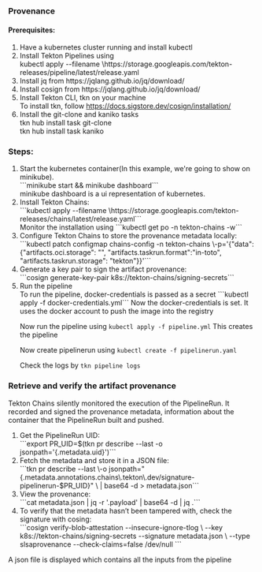 <h3>Provenance</h3>
<h4>Prerequisites:</h4>
<ol>
    <li>Have a kubernetes cluster running and install kubectl</li>
    <li>Install Tekton Pipelines using <br>
        kubectl apply --filename \https://storage.googleapis.com/tekton-releases/pipeline/latest/release.yaml
    </li>
    <li>Install jq from <a herf="https://jqlang.github.io/jq/download/">https://jqlang.github.io/jq/download/
    </a></li>
    <li>Install cosign from <a herf="https://jqlang.github.io/jq/download/">https://jqlang.github.io/jq/download/</a></li>
    <li>Install Tekton CLI, tkn on your machine <br>
        To install tkn, follow <a href="https://docs.sigstore.dev/cosign/installation/">https://docs.sigstore.dev/cosign/installation/</a>
    </li>
    <li>
        Install the git-clone and kaniko tasks <br>
        tkn hub install task git-clone <br>
        tkn hub install task kaniko <br>
    </li>
</ol>
<h3>Steps:</h3><ol>
<li>Start the kubernetes container(In this example, we're going to show on minikube).<br>
```minikube start && minikube dashboard``` <br>
minikube dashboard is a ui representation of kubernetes.</li>
<li>Install Tekton Chains:<br>
```kubectl apply --filename \https://storage.googleapis.com/tekton-releases/chains/latest/release.yaml```
<br>Monitor the installation using ```kubectl get po -n tekton-chains -w```
</li>
<li>Configure Tekton Chains to store the provenance metadata locally:<br>
```kubectl patch configmap chains-config -n tekton-chains \-p='{"data":{"artifacts.oci.storage": "", "artifacts.taskrun.format":"in-toto", "artifacts.taskrun.storage": "tekton"}}'```</li>
<li>Generate a key pair to sign the artifact provenance: <br>
```cosign generate-key-pair k8s://tekton-chains/signing-secrets```
</li>
<li>Run the pipeline <br>
To run the pipeline, docker-credentials is passed as a secret
```kubectl apply -f docker-credentials.yml```
  Now the docker-credentials is set. It uses the docker account to push the image into the registry

Now run the pipeline using ```kubectl apply -f pipeline.yml```
  This creates the pipeline

Now create pipelinerun using ```kubectl create -f pipelinerun.yaml```

Check the logs by ```tkn pipeline logs``` </li>
</ol>

<h3>Retrieve and verify the artifact provenance </h3>
Tekton Chains silently monitored the execution of the PipelineRun. It recorded and signed the provenance metadata, information about the container that the PipelineRun built and pushed.

<ol>
<li>Get the PipelineRun UID: <br>
```export PR_UID=$(tkn pr describe --last -o  jsonpath='{.metadata.uid}')```
</li>
<li>Fetch the metadata and store it in a JSON file: <br>
```tkn pr describe --last \-o jsonpath="{.metadata.annotations.chains\.tekton\.dev/signature-pipelinerun-$PR_UID}" \
| base64 -d > metadata.json```
</li>
<li>View the provenance: <br>
```cat metadata.json | jq -r '.payload' | base64 -d | jq .```
</li>
<li>To verify that the metadata hasn’t been tampered with, check the signature with cosing:<br>
```cosign verify-blob-attestation --insecure-ignore-tlog \
--key k8s://tekton-chains/signing-secrets --signature metadata.json \
--type slsaprovenance --check-claims=false /dev/null
```
</li></ol>
A json file is displayed which contains all the inputs from the pipeline